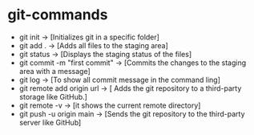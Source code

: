 # git-commands

- git init -> [Initializes git in a specific folder]
- git add . -> [Adds all files to the staging area]
- git status -> [Displays the staging status of the files]
- git commit -m "first commit" -> [Commits the changes to the staging area with a message]
- git log -> [To show all commit message in the command ling]
- git remote add origin url -> [ Adds the git repository to a third-party storage like GitHub.]
- git remote -v -> [it shows the current remote directory]
- git push -u origin main -> [Sends the git repository to the third-party server like GitHub]

